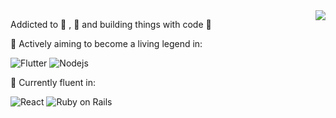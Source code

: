 <img align='right' src="https://github-readme-stats.vercel.app/api/top-langs/?username=emtalen&layout=compact&theme=radical&langs_count=6&line_height=16&bg_color=00000000" />

Addicted to 🦄 , 🥐 and building things with code 🔧

🚀 Actively aiming to become a living legend in: 

![Flutter](https://img.shields.io/badge/Flutter%20-%2302569B.svg?style=flat-square&logo=Flutter) ![Nodejs](https://img.shields.io/badge/-Nodejs-black?style=flat-square&logo=Node.js)

🦾 Currently fluent in: 

![React](https://img.shields.io/badge/-React-black?style=flat-square&logo=react) ![Ruby on Rails](https://img.shields.io/badge/-Ruby%20on%20Rails-CC0000?style=flat-square&logo=ruby-on-rails)   

